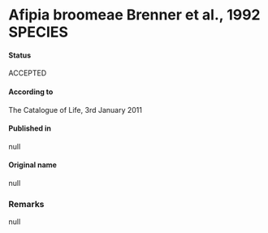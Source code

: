 # Afipia broomeae Brenner et al., 1992 SPECIES

#### Status
ACCEPTED

#### According to
The Catalogue of Life, 3rd January 2011

#### Published in
null

#### Original name
null

### Remarks
null